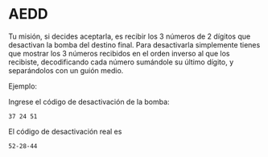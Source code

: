 # AEDD
Tu misión, si decides aceptarla, es recibir los 3 números
de 2 dígitos que desactivan la bomba del destino final.
Para desactivarla simplemente tienes que mostrar los
3 números recibidos en el orden inverso al que los recibiste,
decodificando cada número sumándole su último dígito, y
separándolos con un guión medio.

Ejemplo: 

Ingrese el código de desactivación de la bomba:

    37 24 51
El código de desactivación real es 

    52-28-44
